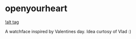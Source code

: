 openyourheart
=============
[!alt tag](http://i.imgur.com/RkPdTFF.png)

A watchface inspired by Valentines day. Idea curtosy of Vlad :)
